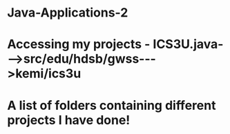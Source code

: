 # Java-Applications-2
# Accessing my projects - ICS3U.java--->src/edu/hdsb/gwss--->kemi/ics3u
# A list of folders containing different projects I have done!
